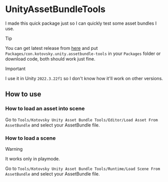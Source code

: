 # UnityAssetBundleTools
I made this quick package just so I can quickly test some asset bundles I use.

> [!TIP]
> You can get latest release from [here](https://github.com/u-Kotovsky/UnityAssetBundleTools/releases)
> and put `Packages/con.kotovsky.unity.assetbundle-tools` in your `Packages` folder 
> or download code, both should work just fine.

> [!IMPORTANT]
> I use it in Unity `2022.3.22f1` so I don't know how it'll work on other versions.

## How to use

### How to load an asset into scene
Go to `Tools/Kotovsky Unity Asset Bundle Tools/Editor/Load Asset From AssetBundle`
and select your AssetBundle file.

### How to load a scene
> [!WARNING]
> It works only in playmode.

Go to `Tools/Kotovsky Unity Asset Bundle Tools/Runtime/Load Scene From AssetBundle`
and select your AssetBundle file.
